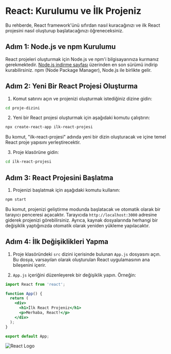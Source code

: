 # React: Kurulumu ve İlk Projeniz

Bu rehberde, React framework'ünü sıfırdan nasıl kuracağınızı ve ilk React projesini nasıl oluşturup başlatacağınızı öğreneceksiniz.

## Adım 1: Node.js ve npm Kurulumu

React projeleri oluşturmak için Node.js ve npm'i bilgisayarınıza kurmanız gerekmektedir. [Node.js indirme sayfası](https://nodejs.org/) üzerinden en son sürümü indirip kurabilirsiniz. npm (Node Package Manager), Node.js ile birlikte gelir.

## Adım 2: Yeni Bir React Projesi Oluşturma

1. Komut satırını açın ve projenizi oluşturmak istediğiniz dizine gidin:

```bash
cd proje-dizini
```

2. Yeni bir React projesi oluşturmak için aşağıdaki komutu çalıştırın:

```bash
npx create-react-app ilk-react-projesi
```


Bu komut, "ilk-react-projesi" adında yeni bir dizin oluşturacak ve içine temel React proje yapısını yerleştirecektir.

3. Proje klasörüne gidin:

```bash
cd ilk-react-projesi
```


## Adım 3: React Projesini Başlatma

1. Projenizi başlatmak için aşağıdaki komutu kullanın:

```bash
npm start
```


Bu komut, projenizi geliştirme modunda başlatacak ve otomatik olarak bir tarayıcı penceresi açacaktır. Tarayıcıda `http://localhost:3000` adresine giderek projenizi görebilirsiniz. Ayrıca, kaynak dosyalarında herhangi bir değişiklik yaptığınızda otomatik olarak yeniden yükleme yapılacaktır.

## Adım 4: İlk Değişiklikleri Yapma

1. Proje klasöründeki `src` dizini içerisinde bulunan `App.js` dosyasını açın. Bu dosya, varsayılan olarak oluşturulan React uygulamasının ana bileşenini içerir.

2. `App.js` içeriğini düzenleyerek bir değişiklik yapın. Örneğin:

```jsx
import React from 'react';

function App() {
  return (
    <div>
      <h1>İlk React Projeniz</h1>
      <p>Merhaba, React!</p>
    </div>
  );
}

export default App;
```

![React Logo](https://wallpapercave.com/wp/wp4923992.png)





